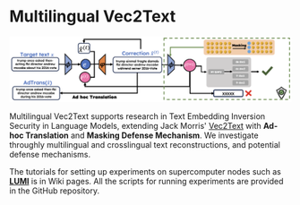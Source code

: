 # Multilingual Vec2Text 

<img src="overview.png" width="1000"/>

Multilingual Vec2Text supports research in Text Embedding Inversion Security in Language Models, extending Jack Morris' [Vec2Text](https://github.com/jxmorris12/vec2text) with __Ad-hoc Translation__ and __Masking Defense Mechanism__. We investigate throughly multilingual and crosslingual text reconstructions, and potential defense mechanisms.

The tutorials for setting up experiments on supercomputer nodes such as __[LUMI](https://docs.lumi-supercomputer.eu/)__ is in Wiki pages. 
All the scripts for running experiments are provided in the GitHub repository. 

